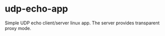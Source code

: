 # udp-echo-app
Simple UDP echo client/server linux app. The server provides transparent proxy mode.
###